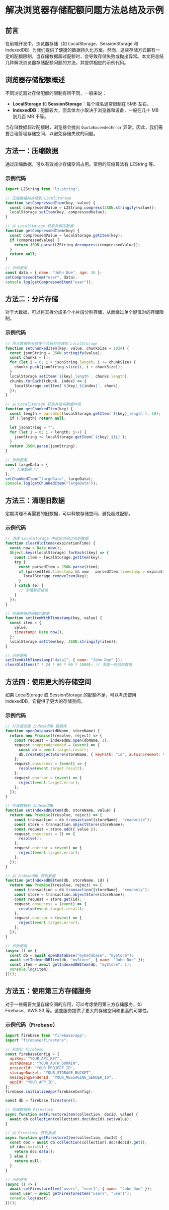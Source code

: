 # 解决浏览器存储配额问题方法总结及示例

## 前言

在前端开发中，浏览器存储（如 LocalStorage、SessionStorage 和 IndexedDB）为我们提供了便捷的数据持久化方案。然而，这些存储方式都有一定的配额限制，当存储数据超过配额时，会导致存储失败或抛出异常。本文将总结几种解决浏览器存储配额问题的方法，并提供相应的示例代码。

## 浏览器存储配额概述

不同浏览器对存储配额的限制有所不同，一般来说：

- **LocalStorage** 和 **SessionStorage**：每个域名通常限制在 5MB 左右。
- **IndexedDB**：配额较大，但具体大小取决于浏览器和设备，一般在几十 MB 到几百 MB 不等。

当存储数据超过配额时，浏览器会抛出 `QuotaExceededError` 异常。因此，我们需要合理管理存储空间，以避免存储失败的问题。

## 方法一：压缩数据

通过压缩数据，可以有效减少存储空间占用。常用的压缩算法有 LZString 等。

### 示例代码

```javascript
import LZString from "lz-string";

// 压缩数据并存储到 LocalStorage
function setCompressedItem(key, value) {
  const compressedValue = LZString.compress(JSON.stringify(value));
  localStorage.setItem(key, compressedValue);
}

// 从 LocalStorage 获取并解压数据
function getCompressedItem(key) {
  const compressedValue = localStorage.getItem(key);
  if (compressedValue) {
    return JSON.parse(LZString.decompress(compressedValue));
  }
  return null;
}

// 示例使用
const data = { name: "John Doe", age: 30 };
setCompressedItem("user", data);
console.log(getCompressedItem("user"));
```

## 方法二：分片存储

对于大数据，可以将其拆分成多个小片段分别存储，从而绕过单个键值对的存储限制。

### 示例代码

```javascript
// 将大数据拆分成多个片段并存储到 LocalStorage
function setChunkedItem(key, value, chunkSize = 1024) {
  const jsonString = JSON.stringify(value);
  const chunks = [];
  for (let i = 0; i < jsonString.length; i += chunkSize) {
    chunks.push(jsonString.slice(i, i + chunkSize));
  }
  localStorage.setItem(`${key}_length`, chunks.length);
  chunks.forEach((chunk, index) => {
    localStorage.setItem(`${key}_${index}`, chunk);
  });
}

// 从 LocalStorage 获取并合并数据片段
function getChunkedItem(key) {
  const length = parseInt(localStorage.getItem(`${key}_length`), 10);
  if (!length) return null;

  let jsonString = "";
  for (let i = 0; i < length; i++) {
    jsonString += localStorage.getItem(`${key}_${i}`);
  }
  return JSON.parse(jsonString);
}

// 示例使用
const largeData = {
  /* 大量数据 */
};
setChunkedItem("largeData", largeData);
console.log(getChunkedItem("largeData"));
```

## 方法三：清理旧数据

定期清理不再需要的旧数据，可以释放存储空间，避免超过配额。

### 示例代码

```javascript
// 清理 LocalStorage 中指定时间之前的数据
function clearOldItems(expirationTime) {
  const now = Date.now();
  Object.keys(localStorage).forEach((key) => {
    const item = localStorage.getItem(key);
    try {
      const parsedItem = JSON.parse(item);
      if (parsedItem.timestamp && now - parsedItem.timestamp > expirationTime) {
        localStorage.removeItem(key);
      }
    } catch (e) {
      // 忽略解析错误
    }
  });
}

// 存储带有时间戳的数据
function setItemWithTimestamp(key, value) {
  const item = {
    value,
    timestamp: Date.now(),
  };
  localStorage.setItem(key, JSON.stringify(item));
}

// 示例使用
setItemWithTimestamp("data1", { name: "John Doe" });
clearOldItems(7 * 24 * 60 * 60 * 1000); // 清理一周前的数据
```

## 方法四：使用更大的存储空间

如果 LocalStorage 或 SessionStorage 的配额不足，可以考虑使用 IndexedDB，它提供了更大的存储空间。

### 示例代码

```javascript
// 打开或创建 IndexedDB 数据库
function openDatabase(dbName, storeName) {
  return new Promise((resolve, reject) => {
    const request = indexedDB.open(dbName, 1);
    request.onupgradeneeded = (event) => {
      const db = event.target.result;
      db.createObjectStore(storeName, { keyPath: "id", autoIncrement: true });
    };
    request.onsuccess = (event) => {
      resolve(event.target.result);
    };
    request.onerror = (event) => {
      reject(event.target.error);
    };
  });
}

// 存储数据到 IndexedDB
function setIndexedDBItem(db, storeName, value) {
  return new Promise((resolve, reject) => {
    const transaction = db.transaction([storeName], "readwrite");
    const store = transaction.objectStore(storeName);
    const request = store.add({ value });
    request.onsuccess = () => {
      resolve();
    };
    request.onerror = (event) => {
      reject(event.target.error);
    };
  });
}

// 从 IndexedDB 获取数据
function getIndexedDBItem(db, storeName, id) {
  return new Promise((resolve, reject) => {
    const transaction = db.transaction([storeName], "readonly");
    const store = transaction.objectStore(storeName);
    const request = store.get(id);
    request.onsuccess = (event) => {
      resolve(event.target.result);
    };
    request.onerror = (event) => {
      reject(event.target.error);
    };
  });
}

// 示例使用
(async () => {
  const db = await openDatabase("myDatabase", "myStore");
  await setIndexedDBItem(db, "myStore", { name: "John Doe" });
  const item = await getIndexedDBItem(db, "myStore", 1);
  console.log(item);
})();
```

## 方法五：使用第三方存储服务

对于一些需要大量存储空间的应用，可以考虑使用第三方存储服务，如 Firebase、AWS S3 等。这些服务提供了更大的存储空间和更高的可靠性。

### 示例代码（Firebase）

```javascript
import firebase from "firebase/app";
import "firebase/firestore";

// 初始化 Firebase
const firebaseConfig = {
  apiKey: "YOUR_API_KEY",
  authDomain: "YOUR_AUTH_DOMAIN",
  projectId: "YOUR_PROJECT_ID",
  storageBucket: "YOUR_STORAGE_BUCKET",
  messagingSenderId: "YOUR_MESSAGING_SENDER_ID",
  appId: "YOUR_APP_ID",
};
firebase.initializeApp(firebaseConfig);

const db = firebase.firestore();

// 存储数据到 Firestore
async function setFirestoreItem(collection, docId, value) {
  await db.collection(collection).doc(docId).set(value);
}

// 从 Firestore 获取数据
async function getFirestoreItem(collection, docId) {
  const doc = await db.collection(collection).doc(docId).get();
  if (doc.exists) {
    return doc.data();
  } else {
    return null;
  }
}

// 示例使用
(async () => {
  await setFirestoreItem("users", "user1", { name: "John Doe" });
  const user = await getFirestoreItem("users", "user1");
  console.log(user);
})();
```
